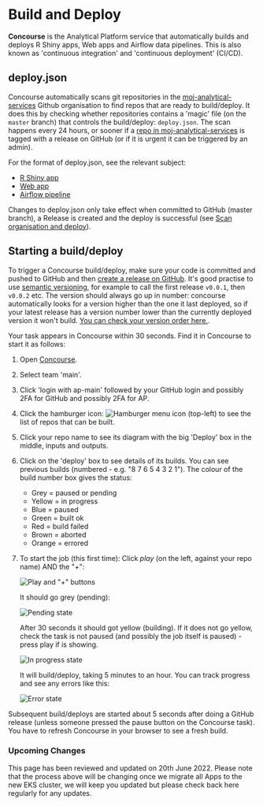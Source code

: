 # Build and Deploy

**Concourse** is the Analytical Platform service that automatically builds and deploys R Shiny apps, Web apps and Airflow data pipelines. This is also known as 'continuous integration' and 'continuous deployment' (CI/CD).

## deploy.json

Concourse automatically scans git repositories in the [moj-analytical-services](https://github.com/moj-analytical-services/) Github organisation to find repos that are ready to build/deploy.  It does this by checking whether repositories contains a 'magic' file (on the `master` branch) that controls the build/deploy: `deploy.json`. The scan happens every 24 hours, or sooner if a [repo in moj-analytical-services](https://github.com/moj-analytical-services) is tagged with a release on GitHub (or if it is urgent it can be triggered by an admin).

For the format of deploy.json, see the relevant subject:

* [R Shiny app](../rshiny-app.html)
* [Web app](../static-app.html)
* [Airflow pipeline](../airflow.html)

Changes to deploy.json only take effect when committed to GitHub (master branch), a Release is created and the deploy is successful (see [Scan organisation and deploy](/static-app.html#scan-organisation-and-deploy)).

## Starting a build/deploy

To trigger a Concourse build/deploy, make sure your code is committed and pushed to GitHub and then [create a release on GitHub](https://help.github.com/articles/creating-releases/). It's good practise to use [semantic versioning](https://semver.org/), for example to call the first release `v0.0.1`, then `v0.0.2` etc. The version should always go up in number: concourse automatically looks for a version higher than the one it last deployed, so if your latest release has a version number lower than the currently deployed version it won't build. [You can check your version order here.](https://semvercompare.azurewebsites.net/).

Your task appears in Concourse within 30 seconds. Find it in Concourse to start it as follows:

1. Open [Concourse](https://concourse.services.alpha.mojanalytics.xyz).
2. Select team 'main'.
3. Click 'login with ap-main' followed by your GitHub login and possibly 2FA for GitHub and possibly 2FA for AP.
4. Click the hamburger icon: ![Hamburger menu icon](images/build_and_deploy/concourse_menu.png) (top-left) to see the list of repos that can be built.
5. Click your repo name to see its diagram with the big 'Deploy' box in the middle, inputs and outputs.
6. Click on the 'deploy' box to see details of its builds. You can see previous builds (numbered - e.g. "8 7 6 5 4 3 2 1"). The colour of the build number box gives the status:
    * Grey = paused or pending
    * Yellow = in progress
    * Blue = paused
    * Green = built ok
    * Red = build failed
    * Brown = aborted
    * Orange = errored
7. To start the job (this first time): Click *play* (on the left, against your repo name) AND the "*+*":

    ![Play and "+" buttons](images/build_and_deploy/concourse_new_build.png)

    It should go grey (pending):

    ![Pending state](images/build_and_deploy/concourse_pending.png)

    After 30 seconds it should got yellow (building). If it does not go yellow, check the task is not paused (and possibly the job itself is paused) - press play if is showing.

    ![In progress state](images/build_and_deploy/concourse_in_progress.png)

    It will build/deploy, taking 5 minutes to an hour. You can track progress and see any errors like this:

    ![Error state](images/build_and_deploy/concourse_error.png)

Subsequent build/deploys are started about 5 seconds after doing a GitHub release (unless someone pressed the pause button on the Concourse task). You have to refresh Concourse in your browser to see a fresh build.

### Upcoming Changes
This page has been reviewed and updated on 20th June 2022. Please note that the process above will be changing once we migrate all Apps to the new EKS cluster, we will keep you updated but please check back here regularly for any updates.
